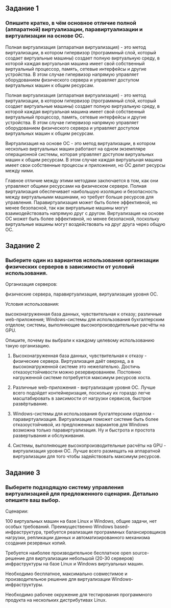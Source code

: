 ## Задание 1
### Опишите кратко, в чём основное отличие полной (аппаратной) виртуализации, паравиртуализации и виртуализации на основе ОС.
Полная виртуализация (аппаратная виртуализация) - это метод виртуализации, в котором гипервизор (программный слой, который создает виртуальные машины) создает полную виртуальную среду, 
в которой каждая виртуальная машина имеет свой собственный виртуальный процессор, память, сетевые интерфейсы и другие устройства. 
В этом случае гипервизор напрямую управляет оборудованием физического сервера и управляет доступом виртуальных машин к общим ресурсам.

Полная виртуализация (аппаратная виртуализация) - это метод виртуализации, в котором гипервизор (программный слой, который создает виртуальные машины) создает полную виртуальную среду, 
в которой каждая виртуальная машина имеет свой собственный виртуальный процессор, память, сетевые интерфейсы и другие устройства. 
В этом случае гипервизор напрямую управляет оборудованием физического сервера и управляет доступом виртуальных машин к общим ресурсам.

Виртуализация на основе ОС - это метод виртуализации, в котором несколько виртуальных машин работают на одном экземпляре операционной системы, которая управляет доступом виртуальных машин к общим ресурсам. 
В этом случае каждая виртуальная машина имеет свои собственные процессы и приложения, но ОС делит ресурсы между ними.

Главное отличие между этими методами заключается в том, как они управляют общими ресурсами на физическом сервере. Полная виртуализация обеспечивает наибольшую изоляцию и безопасность между виртуальными машинами, но требует больше ресурсов для управления. Паравиртуализация может быть более эффективной, но менее безопасной, так как виртуальные машины могут взаимодействовать напрямую друг с другом. Виртуализация на основе ОС может быть более эффективной, но менее безопасной, поскольку виртуальные машины могут воздействовать на друг друга через общую ОС.

## Задание 2
### Выберите один из вариантов использования организации физических серверов в зависимости от условий использования.

Организация серверов:

физические сервера,
паравиртуализация,
виртуализация уровня ОС.

Условия использования:

высоконагруженная база данных, чувствительная к отказу;
различные web-приложения;
Windows-системы для использования бухгалтерским отделом;
системы, выполняющие высокопроизводительные расчёты на GPU.

Опишите, почему вы выбрали к каждому целевому использованию такую организацию.

1) Высоконагруженная база данных, чувствительная к отказу - физические сервера. Виртуализация даёт оверхед, а в высоконагруженной системе это нежелательно. Достичь отказоустойчивости можно резервированием. Постоянно нагруженной системе потребуется максимум ресурсов хоста.

2) Различные web-приложения - виртуализация уровня ОС.  Лучше всего подойдет контейнеризация, поскольку их гораздо легче масштабировать в заисимости от нагрузки сервисов, быстрое развёртывание.

3) Windows-системы для использования бухгалтерским отделом - паравиртуализация. Виртуализация поможет системе быть более отказоустойчивой, из предложенных вариантов для Windows возможна только паравиртуализация. Ну и  быстрота и простота развертывания и обслуживания.

4) Системы, выполняющие высокопроизводительные расчёты на GPU - виртуализация уровня ОС. Лучше всего размещать на аппаратной виртуализации для того чтобы задействовать максимум ресурсов.

## Задание 3
### Выберите подходящую систему управления виртуализацией для предложенного сценария. Детально опишите ваш выбор.

Сценарии:

100 виртуальных машин на базе Linux и Windows, общие задачи, нет особых требований. Преимущественно Windows based-инфраструктура, требуется реализация программных балансировщиков нагрузки, репликации данных и автоматизированного механизма создания резервных копий.

Требуется наиболее производительное бесплатное open source-решение для виртуализации небольшой (20-30 серверов) инфраструктуры на базе Linux и Windows виртуальных машин.

Необходимо бесплатное, максимально совместимое и производительное решение для виртуализации Windows-инфраструктуры.

Необходимо рабочее окружение для тестирования программного продукта на нескольких дистрибутивах Linux.

